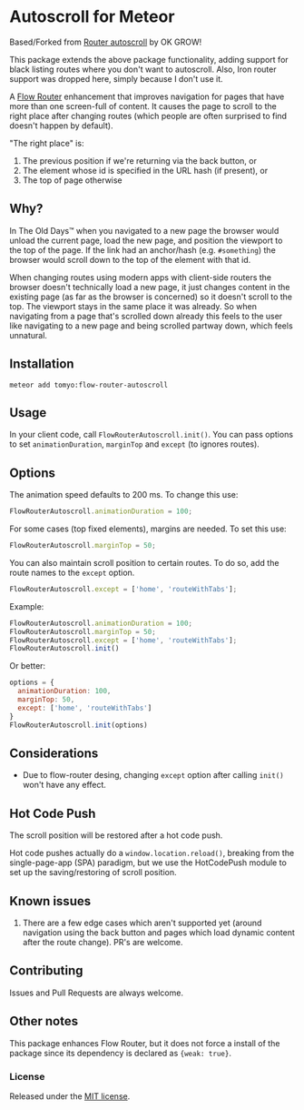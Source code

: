 Autoscroll for Meteor
==========================

Based/Forked from [Router autoscroll](https://github.com/okgrow/router-autoscroll/) by OK GROW!

This package extends the above package functionality, adding support for black
listing routes where you don't want to autoscroll. Also, Iron router support was
dropped here, simply because I don't use it.

A [Flow Router](https://atmospherejs.com/kadira/flow-router) enhancement that improves navigation for pages that have more than one screen-full of content.
It causes the page to scroll to the right place after changing routes (which people are often surprised to find doesn't happen by default).

"The right place" is:

1. The previous position if we're returning via the back button, or
2. The element whose id is specified in the URL hash (if present), or
3. The top of page otherwise

Why?
----

In The Old Days™ when you navigated to a new page the browser would unload the current page, load the new page, and position the viewport to the top of the page.
If the link had an anchor/hash (e.g. `#something`) the browser would scroll down to the top of the element with that id.

When changing routes using modern apps with client-side routers the browser doesn't technically load a new page,
it just changes content in the existing page (as far as the browser is concerned) so it doesn't scroll to the top.
The viewport stays in the same place it was already.
So when navigating from a page that's scrolled down already this feels to the user like navigating to a new page and being scrolled partway down, which feels unnatural.

Installation
----------

`meteor add tomyo:flow-router-autoscroll`


Usage
-----

In your client code, call `FlowRouterAutoscroll.init()`. You can pass options
to set `animationDuration`, `marginTop` and `except` (to ignores routes).


Options
-----------

The animation speed defaults to 200 ms.
To change this use:

``` javascript
FlowRouterAutoscroll.animationDuration = 100;
```

For some cases (top fixed elements), margins are needed.
To set this use:

``` javascript
FlowRouterAutoscroll.marginTop = 50;
```

You can also maintain scroll position to certain routes. To do so, add the route
names to the `except` option.

``` javascript
FlowRouterAutoscroll.except = ['home', 'routeWithTabs'];
```

Example:

```javascript
FlowRouterAutoscroll.animationDuration = 100;
FlowRouterAutoscroll.marginTop = 50;
FlowRouterAutoscroll.except = ['home', 'routeWithTabs'];
FlowRouterAutoscroll.init()
```

 Or better:

 ```javascript
 options = {
   animationDuration: 100,
   marginTop: 50,
   except: ['home', 'routeWithTabs']
 }
 FlowRouterAutoscroll.init(options)
 ```

Considerations
--------------

* Due to flow-router desing, changing `except` option after calling `init()` won't
have any effect.

Hot Code Push
-----------

The scroll position will be restored after a hot code push.

Hot code pushes actually do a `window.location.reload()`, breaking
from the single-page-app (SPA) paradigm, but we use the HotCodePush
module to set up the saving/restoring of scroll position.

Known issues
------------

1. There are a few edge cases which aren't supported yet (around navigation using the back button and pages which load dynamic content after the route change).
PR's are welcome.

Contributing
------------

Issues and Pull Requests are always welcome.

Other notes
---------------

This package enhances Flow Router, but it does not force a install of the
package since its dependency is declared as `{weak: true}`.


### License

Released under the [MIT license](https://github.com/tomyo/flow-router-autoscroll/blob/master/LICENSE).
